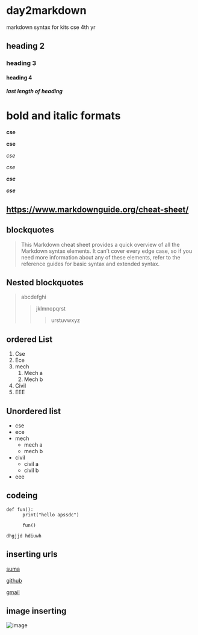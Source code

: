 # day2markdown
markdown syntax for kits cse 4th yr
## heading 2
### heading 3
#### heading 4
##### last length of heading
# bold and italic formats
**cse**

__cse__

*cse*

_cse_

_**cse**_

__*cse*__

## https://www.markdownguide.org/cheat-sheet/

## blockquotes
>This Markdown cheat sheet provides a quick overview of all the Markdown syntax elements. It can’t cover every edge case, so if you need more information about any of these elements, refer to the reference guides for basic syntax and extended syntax.
## Nested blockquotes
> abcdefghi
>> jklmnopqrst
>>> urstuvwxyz
## ordered List
1. Cse
2. Ece
3. mech
      1. Mech a
      2. Mech b
4. Civil
5. EEE
## Unordered list
-  cse
-  ece
-  mech
      *  mech a
      *  mech b
-  civil
      *  civil a
      *  civil b
-  eee
## codeing

```
def fun():
      print("hello apssdc")
````
```
      fun()
```
`
dhgjjd
hdiuwh
`
## inserting urls
[suma](https://www.markdownguide.org/cheat-sheet/)

[github](https://enterprise.github.com/login)

[gmail](https://accounts.google.com/signin/v2/identifier?service=mail&passive=true&rm=false&continue=https%3A%2F%2Fmail.google.com%2Fmail%2F&ss=1&scc=1&ltmpl=default&ltmplcache=2&emr=1&osid=1&flowName=GlifWebSignIn&flowEntry=ServiceLogin)
## image inserting
![image]()
